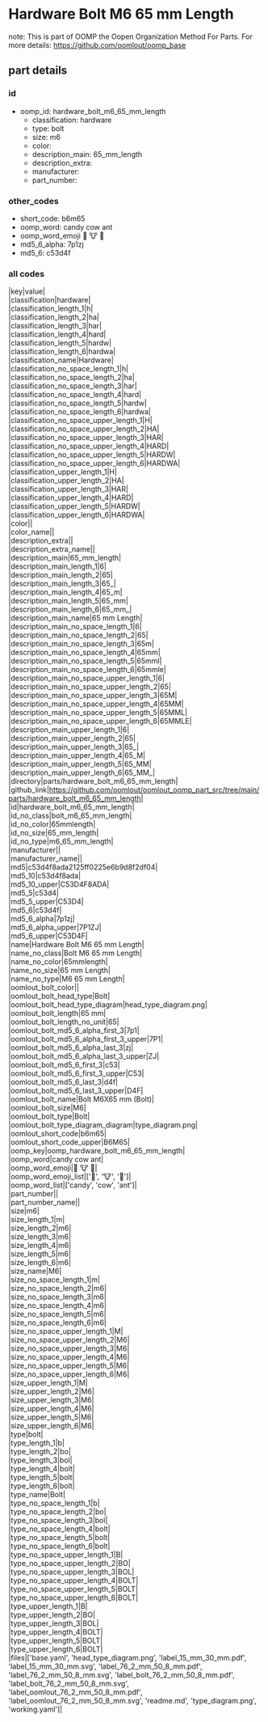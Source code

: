 # Hardware Bolt M6 65 mm Length  

note: This is part of OOMP the Oopen Organization Method For Parts. For more details: https://github.com/oomlout/oomp_base

##  part details





### id
* oomp_id: hardware_bolt_m6_65_mm_length
  * classification: hardware
  * type: bolt
  * size: m6
  * color: 
  * description_main: 65_mm_length
  * description_extra: 
  * manufacturer: 
  * part_number: 

### other_codes
* short_code: b6m65
* oomp_word: candy cow ant
* oomp_word_emoji :candy: :cow: :ant:
* md5_6_alpha: 7p1zj
* md5_6: c53d4f

### all codes 
|key|value|  
|classification|hardware|  
|classification_length_1|h|  
|classification_length_2|ha|  
|classification_length_3|har|  
|classification_length_4|hard|  
|classification_length_5|hardw|  
|classification_length_6|hardwa|  
|classification_name|Hardware|  
|classification_no_space_length_1|h|  
|classification_no_space_length_2|ha|  
|classification_no_space_length_3|har|  
|classification_no_space_length_4|hard|  
|classification_no_space_length_5|hardw|  
|classification_no_space_length_6|hardwa|  
|classification_no_space_upper_length_1|H|  
|classification_no_space_upper_length_2|HA|  
|classification_no_space_upper_length_3|HAR|  
|classification_no_space_upper_length_4|HARD|  
|classification_no_space_upper_length_5|HARDW|  
|classification_no_space_upper_length_6|HARDWA|  
|classification_upper_length_1|H|  
|classification_upper_length_2|HA|  
|classification_upper_length_3|HAR|  
|classification_upper_length_4|HARD|  
|classification_upper_length_5|HARDW|  
|classification_upper_length_6|HARDWA|  
|color||  
|color_name||  
|description_extra||  
|description_extra_name||  
|description_main|65_mm_length|  
|description_main_length_1|6|  
|description_main_length_2|65|  
|description_main_length_3|65_|  
|description_main_length_4|65_m|  
|description_main_length_5|65_mm|  
|description_main_length_6|65_mm_|  
|description_main_name|65 mm Length|  
|description_main_no_space_length_1|6|  
|description_main_no_space_length_2|65|  
|description_main_no_space_length_3|65m|  
|description_main_no_space_length_4|65mm|  
|description_main_no_space_length_5|65mml|  
|description_main_no_space_length_6|65mmle|  
|description_main_no_space_upper_length_1|6|  
|description_main_no_space_upper_length_2|65|  
|description_main_no_space_upper_length_3|65M|  
|description_main_no_space_upper_length_4|65MM|  
|description_main_no_space_upper_length_5|65MML|  
|description_main_no_space_upper_length_6|65MMLE|  
|description_main_upper_length_1|6|  
|description_main_upper_length_2|65|  
|description_main_upper_length_3|65_|  
|description_main_upper_length_4|65_M|  
|description_main_upper_length_5|65_MM|  
|description_main_upper_length_6|65_MM_|  
|directory|parts/hardware_bolt_m6_65_mm_length|  
|github_link|https://github.com/oomlout/oomlout_oomp_part_src/tree/main/parts/hardware_bolt_m6_65_mm_length|  
|id|hardware_bolt_m6_65_mm_length|  
|id_no_class|bolt_m6_65_mm_length|  
|id_no_color|65mmlength|  
|id_no_size|65_mm_length|  
|id_no_type|m6_65_mm_length|  
|manufacturer||  
|manufacturer_name||  
|md5|c53d4f8ada2125ff0225e6b9d8f2df04|  
|md5_10|c53d4f8ada|  
|md5_10_upper|C53D4F8ADA|  
|md5_5|c53d4|  
|md5_5_upper|C53D4|  
|md5_6|c53d4f|  
|md5_6_alpha|7p1zj|  
|md5_6_alpha_upper|7P1ZJ|  
|md5_6_upper|C53D4F|  
|name|Hardware Bolt M6 65 mm Length|  
|name_no_class|Bolt M6 65 mm Length|  
|name_no_color|65mmlength|  
|name_no_size|65 mm Length|  
|name_no_type|M6 65 mm Length|  
|oomlout_bolt_color||  
|oomlout_bolt_head_type|Bolt|  
|oomlout_bolt_head_type_diagram|head_type_diagram.png|  
|oomlout_bolt_length|65 mm|  
|oomlout_bolt_length_no_unit|65|  
|oomlout_bolt_md5_6_alpha_first_3|7p1|  
|oomlout_bolt_md5_6_alpha_first_3_upper|7P1|  
|oomlout_bolt_md5_6_alpha_last_3|zj|  
|oomlout_bolt_md5_6_alpha_last_3_upper|ZJ|  
|oomlout_bolt_md5_6_first_3|c53|  
|oomlout_bolt_md5_6_first_3_upper|C53|  
|oomlout_bolt_md5_6_last_3|d4f|  
|oomlout_bolt_md5_6_last_3_upper|D4F|  
|oomlout_bolt_name|Bolt M6X65 mm  (Bolt)|  
|oomlout_bolt_size|M6|  
|oomlout_bolt_type|Bolt|  
|oomlout_bolt_type_diagram_diagram|type_diagram.png|  
|oomlout_short_code|b6m65|  
|oomlout_short_code_upper|B6M65|  
|oomp_key|oomp_hardware_bolt_m6_65_mm_length|  
|oomp_word|candy cow ant|  
|oomp_word_emoji|:candy: :cow: :ant:|  
|oomp_word_emoji_list|[':candy:', ':cow:', ':ant:']|  
|oomp_word_list|['candy', 'cow', 'ant']|  
|part_number||  
|part_number_name||  
|size|m6|  
|size_length_1|m|  
|size_length_2|m6|  
|size_length_3|m6|  
|size_length_4|m6|  
|size_length_5|m6|  
|size_length_6|m6|  
|size_name|M6|  
|size_no_space_length_1|m|  
|size_no_space_length_2|m6|  
|size_no_space_length_3|m6|  
|size_no_space_length_4|m6|  
|size_no_space_length_5|m6|  
|size_no_space_length_6|m6|  
|size_no_space_upper_length_1|M|  
|size_no_space_upper_length_2|M6|  
|size_no_space_upper_length_3|M6|  
|size_no_space_upper_length_4|M6|  
|size_no_space_upper_length_5|M6|  
|size_no_space_upper_length_6|M6|  
|size_upper_length_1|M|  
|size_upper_length_2|M6|  
|size_upper_length_3|M6|  
|size_upper_length_4|M6|  
|size_upper_length_5|M6|  
|size_upper_length_6|M6|  
|type|bolt|  
|type_length_1|b|  
|type_length_2|bo|  
|type_length_3|bol|  
|type_length_4|bolt|  
|type_length_5|bolt|  
|type_length_6|bolt|  
|type_name|Bolt|  
|type_no_space_length_1|b|  
|type_no_space_length_2|bo|  
|type_no_space_length_3|bol|  
|type_no_space_length_4|bolt|  
|type_no_space_length_5|bolt|  
|type_no_space_length_6|bolt|  
|type_no_space_upper_length_1|B|  
|type_no_space_upper_length_2|BO|  
|type_no_space_upper_length_3|BOL|  
|type_no_space_upper_length_4|BOLT|  
|type_no_space_upper_length_5|BOLT|  
|type_no_space_upper_length_6|BOLT|  
|type_upper_length_1|B|  
|type_upper_length_2|BO|  
|type_upper_length_3|BOL|  
|type_upper_length_4|BOLT|  
|type_upper_length_5|BOLT|  
|type_upper_length_6|BOLT|  
|files|['base.yaml', 'head_type_diagram.png', 'label_15_mm_30_mm.pdf', 'label_15_mm_30_mm.svg', 'label_76_2_mm_50_8_mm.pdf', 'label_76_2_mm_50_8_mm.svg', 'label_bolt_76_2_mm_50_8_mm.pdf', 'label_bolt_76_2_mm_50_8_mm.svg', 'label_oomlout_76_2_mm_50_8_mm.pdf', 'label_oomlout_76_2_mm_50_8_mm.svg', 'readme.md', 'type_diagram.png', 'working.yaml']|  
